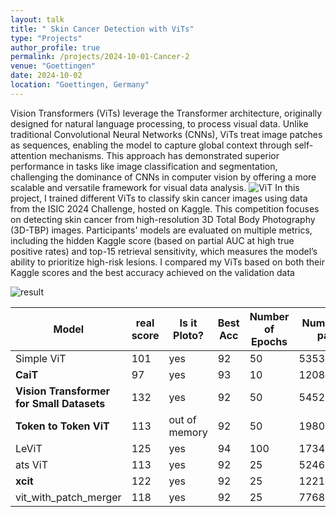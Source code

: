 ```yaml
---
layout: talk
title: " Skin Cancer Detection with ViTs"
type: "Projects"
author_profile: true
permalink: /projects/2024-10-01-Cancer-2
venue: "Goettingen"
date: 2024-10-02
location: "Goettingen, Germany"
---
```

Vision Transformers (ViTs) leverage the Transformer architecture, originally designed for natural language processing, to process visual data. Unlike traditional Convolutional Neural Networks (CNNs), ViTs treat image patches as sequences, enabling the model to capture global context through self-attention mechanisms. This approach has demonstrated superior performance in tasks like image classification and segmentation, challenging the dominance of CNNs in computer vision by offering a more scalable and versatile framework for visual data analysis.
![ViT](https://www.googleapis.com/download/storage/v1/b/kaggle-forum-message-attachments/o/inbox%2F5143577%2F848ff6c2cbc5398dd3456b42f780a9ae%2FScreen_Shot_2021-01-26_at_9.43.31_PM_uI4jjMq.png?generation=1723646566335310&alt=media)
In this project, I trained different ViTs to classify skin cancer images using data from the ISIC 2024 Challenge, hosted on Kaggle. This competition focuses on detecting skin cancer from high-resolution 3D Total Body Photography (3D-TBP) images. Participants' models are evaluated on multiple metrics, including the hidden Kaggle score (based on partial AUC at high true positive rates) and top-15 retrieval sensitivity, which measures the model’s ability to prioritize high-risk lesions. I compared my ViTs based on both their Kaggle scores and the best accuracy achieved on the validation data


![result](https://www.googleapis.com/download/storage/v1/b/kaggle-forum-message-attachments/o/inbox%2F5143577%2Fa7cdd9232bd9a21ba341cf50496d3c8c%2Fdownload%20(1).png?generation=1723649425473443&alt=media)

| Model                                     |real score |  Is it Ploto? | Best Acc | Number of Epochs |Number of para|paper|
|-------------------------------------------|----------|----------|--------------|------------------|------------------|------------------|
| Simple ViT                               | 101|  yes      | 92           | 50               | 53533698 | https://arxiv.org/abs/2205.01580 |
| **CaiT**                                   | 97   | yes    | 93           | 10               | 120801282 |https://arxiv.org/abs/2103.17239 |
|**Vision Transformer for Small Datasets**   | 132 | yes      | 92           | 50               | 54528520 |https://arxiv.org/abs/2112.13492 |
|**Token to Token ViT**                    |113 | out of memory       | 92           | 50               | 19801116 |https://arxiv.org/abs/2101.11986 |
|LeViT                    |125        | yes       | 94           | 100               | 17348972 |https://arxiv.org/abs/2104.01136 |
|  ats ViT                 |113     | yes      | 92           | 25               | 52463080 |https://arxiv.org/abs/2111.15667 |
|**xcit**                     |122        | yes      |      92      | 25               | 122141864 |https://arxiv.org/abs/2106.09681 |
|vit_with_patch_merger                    |118        |yes| 92                 | 25          | 77687272 |https://arxiv.org/abs/2202.12015 |
